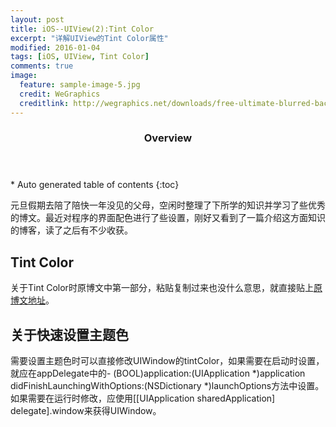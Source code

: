 ```yaml
---
layout: post
title: iOS--UIView(2):Tint Color
excerpt: "详解UIView的Tint Color属性"
modified: 2016-01-04
tags: [iOS, UIView, Tint Color]
comments: true
image:
  feature: sample-image-5.jpg
  credit: WeGraphics
  creditlink: http://wegraphics.net/downloads/free-ultimate-blurred-background-pack/
---
```


<section id="table-of-contents" class="toc">
  <header>
    <h3>Overview</h3>
  </header>
<div id="drawer" markdown="1">
*  Auto generated table of contents
{:toc}
</div>
</section><!-- /#table-of-contents -->
	
元旦假期去陪了陪快一年没见的父母，空闲时整理了下所学的知识并学习了些优秀的博文。最近对程序的界面配色进行了些设置，刚好又看到了一篇介绍这方面知识的博客，读了之后有不少收获。

## Tint Color

关于Tint Color时原博文中第一部分，粘贴复制过来也没什么意思，就直接贴上<a href="http://southpeak.github.io/blog/2015/06/30/ios-techset-3/">原博文地址</a>。

## 关于快速设置主题色

需要设置主题色时可以直接修改UIWindow的tintColor，如果需要在启动时设置，就应在appDelegate中的- (BOOL)application:(UIApplication *)application didFinishLaunchingWithOptions:(NSDictionary *)launchOptions方法中设置。如果需要在运行时修改，应使用[[UIApplication sharedApplication] delegate].window来获得UIWindow。







